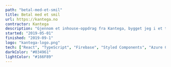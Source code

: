 ```yaml
---
path: "betal-med-et-smil"
title: Betal med et smil
url: https://kantega.no
contractor: Kantega
description: "Gjennom et inhouse-oppdrag fra Kantega, bygget jeg i et team på to en app-prototyp som fungerer til betaling via ansiktsgjenkjenning. Appen har vært stilt ut på flere konferanser, deriblant Kantegadagen 2019 og Trondheim Developer Conference."
started: "2019-05-01"
finished: "2019-09-1"
logo: "kantega-logo.png"
tech: ["React", "TypeScript", "Firebase", "Styled Components", "Azure Cognitive Services"]
darkColor: "#034961"
lightColor: "#166F89"
---
```

